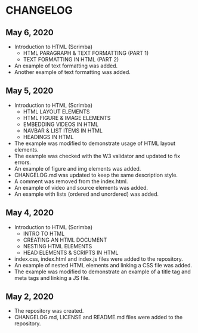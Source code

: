 # CHANGELOG

## May 6, 2020
- Introduction to HTML (Scrimba)
  - HTML PARAGRAPH & TEXT FORMATTING (PART 1)
  - TEXT FORMATTING IN HTML (PART 2)
- An example of text formatting was added.
- Another example of text formatting was added.

## May 5, 2020
- Introduction to HTML (Scrimba)
  - HTML LAYOUT ELEMENTS
  - HTML FIGURE & IMAGE ELEMENTS
  - EMBEDDING VIDEOS IN HTML
  - NAVBAR & LIST ITEMS IN HTML
  - HEADINGS IN HTML
- The example was modified to demonstrate usage of HTML layout elements.
- The example was checked with the W3 validator and updated to fix errors.
- An example of figure and img elements was added.
- CHANGELOG.md was updated to keep the same description style.
- A comment was removed from the index.html.
- An example of video and source elements was added.
- An example with lists (ordered and unordered) was added.

## May 4, 2020
- Introduction to HTML (Scrimba)
  - INTRO TO HTML
  - CREATING AN HTML DOCUMENT
  - NESTING HTML ELEMENTS
  - HEAD ELEMENTS & SCRIPTS IN HTML
- index.css, index.html and index.js files were added to the repository.
- An example of nested HTML elements and linking a CSS file was added.
- The example was modified to demonstrate an example of a title tag and meta tags and linking a JS file.

## May 2, 2020
- The repository was created.
- CHANGELOG.md, LICENSE and README.md files were added to the repository.
